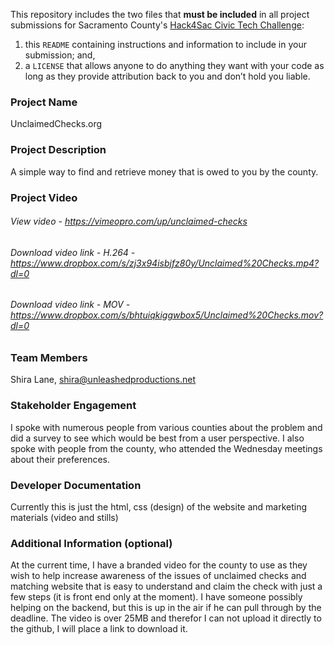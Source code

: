 This repository includes the two files that **must be included** in all project submissions for Sacramento County's [Hack4Sac Civic Tech Challenge](http://hack4sac.saccounty.net/):

1. this `README` containing instructions and information to include in your submission; and,
2. a `LICENSE` that allows anyone to do anything they want with your code as long as they provide attribution back to you and don’t hold you liable.

### Project Name
UnclaimedChecks.org

### Project Description
A simple way to find and retrieve money that is owed to you by the county.  

### Project Video
###### View video - https://vimeopro.com/up/unclaimed-checks
###### Download video link - H.264 - https://www.dropbox.com/s/zj3x94isbjfz80y/Unclaimed%20Checks.mp4?dl=0
###### Download video link - MOV - https://www.dropbox.com/s/bhtuiqkiggwbox5/Unclaimed%20Checks.mov?dl=0


### Team Members
Shira Lane, shira@unleashedproductions.net

### Stakeholder Engagement
I spoke with numerous people from various counties about the problem and did a survey to see which would be best from a user perspective. I also spoke with people from the county, who attended the Wednesday meetings about their preferences.

### Developer Documentation
Currently this is just the html, css (design) of the website and marketing materials (video and stills)

### Additional Information (optional)
At the current time, I have a branded video for the county to use as they wish to help increase awareness of the issues of unclaimed checks and matching website that is easy to understand and claim the check with just a few steps (it is front end only at the moment). I have someone possibly helping on the backend, but this is up in the air if he can pull through by the deadline. The video is over 25MB and therefor I can not upload it directly to the github, I will place a link to download it.

